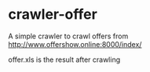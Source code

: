 # crawler-offer
A simple crawler to crawl offers from http://www.offershow.online:8000/index/

offer.xls is the result after crawling
